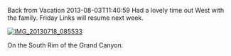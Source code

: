 Back from Vacation
2013-08-03T11:40:59
Had a lovely time out West with the family. Friday Links will resume next week.

[![IMG_20130718_085533](/cdn/images/blog/Windows-Live-Writer/Back-from-Vacation_6B11/IMG_20130718_085533_thumb.jpg)](/cdn/images/blog/Windows-Live-Writer/Back-from-Vacation_6B11/IMG_20130718_085533_2.jpg)

On the South Rim of the Grand Canyon.
